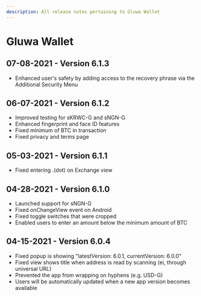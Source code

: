 ```yaml
---
description: All release notes pertaining to Gluwa Wallet
---
```


# Gluwa Wallet

## 07-08-2021 - Version 6.1.3

* Enhanced user's safety by adding access to the recovery phrase via the Additional Security Menu 

## 06-07-2021 - Version 6.1.2

* Improved testing for sKRWC-G and sNGN-G 
* Enhanced fingerprint and face ID features
* Fixed minimum of BTC in transaction 
* Fixed privacy and terms page

## 05-03-2021 - Version 6.1.1

* Fixed entering .\(dot\) on Exchange view

## 04-28-2021 - Version 6.1.0

* Launched support for sNGN-G
* Fixed onChangeView event on Android 
* Fixed toggle switches that were cropped 
* Enabled users to enter an amount below the minimum amount of BTC 

## 04-15-2021 - Version 6.0.4

* Fixed popup is showing "latestVersion: 6.0.1, currentVersion: 6.0.0"
* Fixed view shows title when address is read by scanning \(ei, through universal URL\)
* Prevented the app from wrapping on hyphens \(e.g. USD-G\)
* Users will be automatically updated when a new app version becomes available



